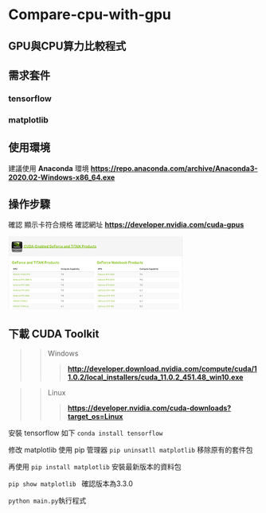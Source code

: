 # Compare-cpu-with-gpu
## GPU與CPU算力比較程式

## 需求套件
### tensorflow
### matplotlib

## 使用環境
建議使用 **Anaconda** 環境
__https://repo.anaconda.com/archive/Anaconda3-2020.02-Windows-x86_64.exe__

## 操作步驟
確認 顯示卡符合規格
確認網址 __https://developer.nvidia.com/cuda-gpus__

![image](https://github.com/edwardhome/Compare-cpu-with-gpu/blob/master/img/NVIDIA.png)

## 下載 CUDA Toolkit

>>Windows 
>>>__http://developer.download.nvidia.com/compute/cuda/11.0.2/local_installers/cuda_11.0.2_451.48_win10.exe__

>>Linux
>>>__https://developer.nvidia.com/cuda-downloads?target_os=Linux__

安裝 tensorflow 如下
``` conda install tensorflow ```

修改 matplotlib 
使用 pip 管理器
`pip uninsatll matplotlib` 移除原有的套件包

再使用
`pip install matplotlib` 安裝最新版本的資料包

`pip show matplotlib ` 確認版本為3.3.0

`python main.py`執行程式

